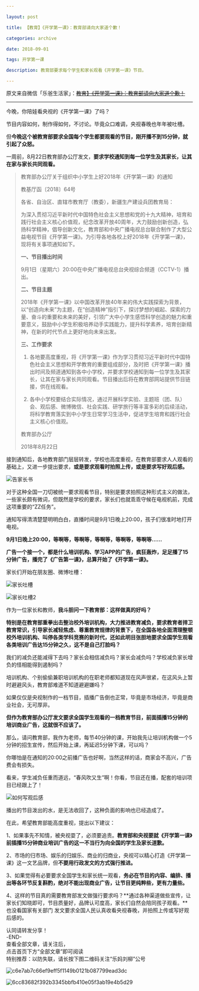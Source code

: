 ```yaml
---

layout: post

title: 【教育】《开学第一课》：教育部请向大家道个歉！

categories: archive

date: 2018-09-01

tags: 开学第一课

description: 教育部要求每个学生和家长观看《开学第一课》节目。

---
```


原文来自微信「乐爸生活家」：~~[教育】《开学第一课》：教育部请向大家道个歉！](https://mp.weixin.qq.com/s/AD_acQr-mu3VMQVWKbW-Vg)~~

---

今晚，你陪娃看央视的《开学第一课》了吗？

节目内容如何，制作得如何，不讨论。毕竟众口难调，央视春晚也年年被吐槽。

但**今晚这个被教育部要求全国每个学生都要观看的节目，刚开播不到15分钟，就引起了众怒。**

一周前，8月22日教育部办公厅发文，**要求学校通知到每一位学生及其家长，让其在家与家长共同观看。**

> 教育部办公厅关于组织中小学生上好2018年《开学第一课》的通知
>
> 教基厅函〔2018〕64号
>
>各省、自治区、直辖市教育厅（教委），新疆生产建设兵团教育局：
>
> 为深入贯彻习近平新时代中国特色社会主义思想和党的十九大精神，培育和践行社会主义核心价值观，纪念改革开放40周年，大力鼓励创新创造，弘扬科学精神，倡导创新文化，教育部和中央广播电视总台联合制作了大型公益电视节目《开学第一课》。为引导各地各校上好2018年《开学第一课》，现将有关事项通知如下。
>
> **一、节目播出时间**
>
> 9月1日（星期六）20:00在中央广播电视总台央视综合频道（CCTV-1）播出。
>
> **二、节目主题**
>
> 2018年《开学第一课》以中国改革开放40年来的伟大实践探索为背景，以“创造向未来”为主题，在“创造精神”指引下，探讨梦想的崛起、探索的力量、奋斗的重要和未来的美好，引领广大中小学生感悟科学创造的魅力和重要意义，鼓励中小学生积极培养动手实践能力，提升科学素养，培育创新精神，在新的时代节点上更好地向未来出发。
>
> **三、工作要求**
>
> 1. 各地要高度重视，将《开学第一课》作为学习贯彻习近平新时代中国特色社会主义思想和开学教育的重要组成部分，及时把《开学第一课》播出时间及频道通知到各中小学校，并要求学校通知到每一位学生及其家长，让其在家与家长共同观看。节目播出后将在教育部网站提供节目链接，供在线观看。
>
> 2. 各中小学校要结合实际情况，通过开展科学实验、主题班（团、队）会、观后感、微博微信、社会实践、研学旅行等丰富多彩的后续活动，将科学教育落实到中小学生日常学习生活中，促进学生培育和践行社会主义核心价值观。
>
> 教育部办公厅
>
> 2018年8月22日

接到通知后，各地教育部门层层转发，学校也高度重视，在教育部要求人人观看的基础上，又进一步提出要求，**或是要求观看时拍照上传，或是要求写好观后感。**

![告家长书](https://i.loli.net/2018/09/02/5b8b5667ef636.jpeg)

对于这种全国一刀切被统一要求观看节目，特别是要求拍照这种形式主义的做法，一些家长颇有微词，但既然是学校的要求，家长们也就乖乖守候在电视机前，完成这项重要的“ZZ任务”。

通知写得清清楚楚明明白白，直播时间是9月1日晚上20:00，孩子们很准时地打开电视。

**9月1日晚上20:00，等啊等，等啊等，等啊等，等啊等，等啊等……**

**广告一个接一个，都是什么培训机构、学习APP的广告，疯狂轰炸，足足播了15分钟广告，播完了《广告第一课》，总算开始了《开学第一课》。**

家长们开始在朋友圈、微博吐槽：

![家长吐槽](https://i.loli.net/2018/09/02/5b8b56e5c4ebb.jpeg)

![家长吐槽2](https://i.loli.net/2018/09/02/5b8b571962ecc.jpeg)

作为一位家长和教师，**我斗胆问一下教育部：这样做真的好吗？**

**特别是在教育部重拳出击整治校外培训机构，大力推进教育减负，要求教育者捍卫教育常识，引导家长减轻焦虑、尊重教育规律的背景下，在全国各地全面清理整顿校外培训机构、叫停各类学科竞赛的新时代，还如此明目张胆地要求全国学生观看各类培训广告达15分钟之久，这不是自己打脸吗？**

我们的减负还能减得下去吗？家长会相信减负吗？家长会减负吗？学校减负家长增负的怪相能得到遏制吗？

培训机构、个别偷偷兼职培训机构的在职老师都知道现在风声很紧，在这风头上暂时避避风头，教育部难道不知道避避嫌吗？

如果仅仅是央视制作的一档节目，插播广告倒也正常，毕竟是市场经济，毕竟是商业社会，无可厚非。

**但作为教育部办公厅发文要求全国学生观看的一档教育节目，前面插播15分钟的培训商业广告，这就很不应该了。**

那么，请问教育部，我作为老师，每节40分钟的课，开始我先让培训机构做一个5分钟的招生宣传，然后开始上课，再延迟5分钟下课，可以吗？

你哪怕是在通知的20:00之前播广告也好啊，当然这样的话，商家会不高兴，广告费会有损失。

看来，学生减负任重而道远，“春风吹又生”啊！你看，节目还在播，配套的培训项目已经跟上了！

![如何写观后感](https://i.loli.net/2018/09/02/5b8b5770227da.jpeg)

播出的节目泼出的水，是无法收回了，这种负面的影响也已经造成了。

在此，希望教育部能高度重视，提出以下建议：

1、如果事先不知情，被央视耍了，必须要追责。**教育部和央视要就《开学第一课》前插播15分钟商业培训广告的这一不当行为向全国的学生及家长道歉。**

2、市场的归市场、娱乐的归娱乐、商业的归商业，央视可以精心打造《开学第一课》这一文艺品牌，但**不要用行政发文的方式强行推进。**

3、如果觉得有必要要求全国学生和家长统一观看，**务必在节目的内容、编排、播出等各环节反复斟酌，绝对不能出现商业广告，让节目更纯粹些，更有力量些。**

4、这样的节目真的需要教育部发文做强行要求吗？**通过各种渠道做些宣传，让家长们知晓即可，节目质量好，品牌认可度高，家长们自然会陪同孩子观看。**也没看国家有关部门 发文要求全国人民认真收看央视春晚，并拍照上传或写好观后感的。

<figcaption>认同请转发分享！﻿<br />-END-<br />查看全部文章，请关注后，<br />点击首页下方“全部文章”即可阅读</figcaption>

<figcaption>特别推荐：以防失联，请长按下图二维码关注“乐妈刘柳”公号</figcaption>

![c6e7ab7c66ef9eff5f1149b0121b087799ead3dc](https://i.loli.net/2018/09/02/5b8b57f1a4076.jpeg)

![6cc83682f392b3345bbfb410e05f3ab19e4b5d29](https://i.loli.net/2018/09/02/5b8b57f65b898.jpeg)
